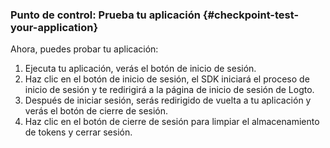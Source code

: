 ### Punto de control: Prueba tu aplicación {#checkpoint-test-your-application}

Ahora, puedes probar tu aplicación:

1. Ejecuta tu aplicación, verás el botón de inicio de sesión.
2. Haz clic en el botón de inicio de sesión, el SDK iniciará el proceso de inicio de sesión y te redirigirá a la página de inicio de sesión de Logto.
3. Después de iniciar sesión, serás redirigido de vuelta a tu aplicación y verás el botón de cierre de sesión.
4. Haz clic en el botón de cierre de sesión para limpiar el almacenamiento de tokens y cerrar sesión.
